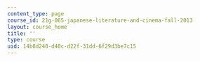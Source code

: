 ```yaml
---
content_type: page
course_id: 21g-065-japanese-literature-and-cinema-fall-2013
layout: course_home
title: ''
type: course
uid: 14b8d248-d48c-d22f-31dd-6f29d3be7c15
---
```

